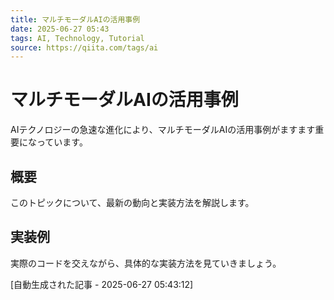 ```yaml
---
title: マルチモーダルAIの活用事例
date: 2025-06-27 05:43
tags: AI, Technology, Tutorial
source: https://qiita.com/tags/ai
---
```


# マルチモーダルAIの活用事例

AIテクノロジーの急速な進化により、マルチモーダルAIの活用事例がますます重要になっています。

## 概要

このトピックについて、最新の動向と実装方法を解説します。

## 実装例

実際のコードを交えながら、具体的な実装方法を見ていきましょう。

[自動生成された記事 - 2025-06-27 05:43:12]
